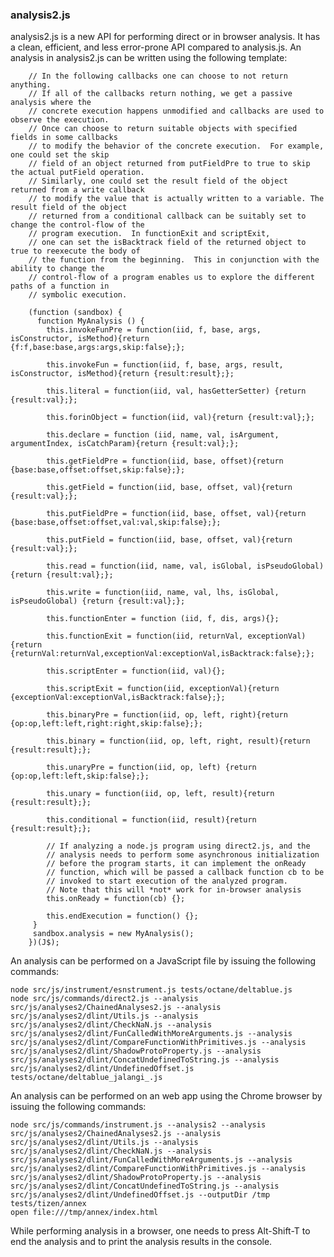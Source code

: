 ### analysis2.js ###

analysis2.js is a new API for performing direct or in browser analysis.  It has a clean, efficient, and less error-prone
API compared to analysis.js.  An analysis in analysis2.js can be written using the following template:  

```
    // In the following callbacks one can choose to not return anything.
    // If all of the callbacks return nothing, we get a passive analysis where the
    // concrete execution happens unmodified and callbacks are used to observe the execution.
    // Once can choose to return suitable objects with specified fields in some callbacks
    // to modify the behavior of the concrete execution.  For example, one could set the skip
    // field of an object returned from putFieldPre to true to skip the actual putField operation.
    // Similarly, one could set the result field of the object returned from a write callback
    // to modify the value that is actually written to a variable. The result field of the object
    // returned from a conditional callback can be suitably set to change the control-flow of the
    // program execution.  In functionExit and scriptExit,
    // one can set the isBacktrack field of the returned object to true to reexecute the body of
    // the function from the beginning.  This in conjunction with the ability to change the
    // control-flow of a program enables us to explore the different paths of a function in
    // symbolic execution.

    (function (sandbox) {
      function MyAnalysis () {
        this.invokeFunPre = function(iid, f, base, args, isConstructor, isMethod){return {f:f,base:base,args:args,skip:false};};

        this.invokeFun = function(iid, f, base, args, result, isConstructor, isMethod){return {result:result};};

        this.literal = function(iid, val, hasGetterSetter) {return {result:val};};

        this.forinObject = function(iid, val){return {result:val};};

        this.declare = function (iid, name, val, isArgument, argumentIndex, isCatchParam){return {result:val};};

        this.getFieldPre = function(iid, base, offset){return {base:base,offset:offset,skip:false};};

        this.getField = function(iid, base, offset, val){return {result:val};};

        this.putFieldPre = function(iid, base, offset, val){return {base:base,offset:offset,val:val,skip:false};};

        this.putField = function(iid, base, offset, val){return {result:val};};

        this.read = function(iid, name, val, isGlobal, isPseudoGlobal){return {result:val};};

        this.write = function(iid, name, val, lhs, isGlobal, isPseudoGlobal) {return {result:val};};

        this.functionEnter = function (iid, f, dis, args){};

        this.functionExit = function(iid, returnVal, exceptionVal){return {returnVal:returnVal,exceptionVal:exceptionVal,isBacktrack:false};};

        this.scriptEnter = function(iid, val){};

        this.scriptExit = function(iid, exceptionVal){return {exceptionVal:exceptionVal,isBacktrack:false};};

        this.binaryPre = function(iid, op, left, right){return {op:op,left:left,right:right,skip:false};};

        this.binary = function(iid, op, left, right, result){return {result:result};};

        this.unaryPre = function(iid, op, left) {return {op:op,left:left,skip:false};};

        this.unary = function(iid, op, left, result){return {result:result};};

        this.conditional = function(iid, result){return {result:result};};

        // If analyzing a node.js program using direct2.js, and the
        // analysis needs to perform some asynchronous initialization
        // before the program starts, it can implement the onReady
        // function, which will be passed a callback function cb to be
        // invoked to start execution of the analyzed program.
        // Note that this will *not* work for in-browser analysis
        this.onReady = function(cb) {};

        this.endExecution = function() {};
     }
     sandbox.analysis = new MyAnalysis();
    })(J$);
```

An analysis can be performed on a JavaScript file by issuing the following commands:

    node src/js/instrument/esnstrument.js tests/octane/deltablue.js
	node src/js/commands/direct2.js --analysis src/js/analyses2/ChainedAnalyses2.js --analysis src/js/analyses2/dlint/Utils.js --analysis src/js/analyses2/dlint/CheckNaN.js --analysis src/js/analyses2/dlint/FunCalledWithMoreArguments.js --analysis src/js/analyses2/dlint/CompareFunctionWithPrimitives.js --analysis src/js/analyses2/dlint/ShadowProtoProperty.js --analysis src/js/analyses2/dlint/ConcatUndefinedToString.js --analysis src/js/analyses2/dlint/UndefinedOffset.js tests/octane/deltablue_jalangi_.js
	    
An analysis can be performed on an web app using the Chrome browser by issuing the following commands:

    node src/js/commands/instrument.js --analysis2 --analysis src/js/analyses2/ChainedAnalyses2.js --analysis src/js/analyses2/dlint/Utils.js --analysis src/js/analyses2/dlint/CheckNaN.js --analysis src/js/analyses2/dlint/FunCalledWithMoreArguments.js --analysis src/js/analyses2/dlint/CompareFunctionWithPrimitives.js --analysis src/js/analyses2/dlint/ShadowProtoProperty.js --analysis src/js/analyses2/dlint/ConcatUndefinedToString.js --analysis src/js/analyses2/dlint/UndefinedOffset.js --outputDir /tmp tests/tizen/annex    
    open file:///tmp/annex/index.html

While performing analysis in a browser, one needs to press Alt-Shift-T to end the analysis and to print the analysis results in the console.

